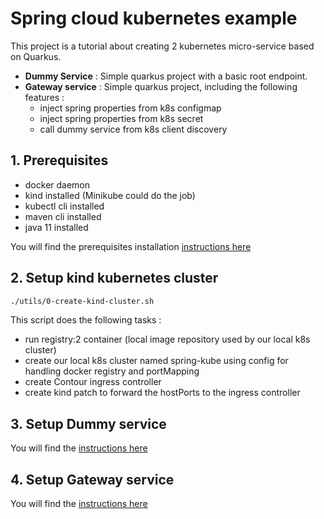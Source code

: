 # Spring cloud kubernetes example

This project is a tutorial about creating 2 kubernetes micro-service based on Quarkus.

* **Dummy Service** : Simple quarkus project with a basic root endpoint.  
* **Gateway service** : Simple quarkus project, including the following features : 
  * inject spring properties from k8s configmap
  * inject spring properties from k8s secret
  * call dummy service from k8s client discovery 

## 1. Prerequisites
* docker daemon
* kind installed (Minikube could do the job)
* kubectl cli installed
* maven cli installed
* java 11 installed

You will find the prerequisites installation [instructions here](utils/setup-tools/README.md)

## 2. Setup kind kubernetes cluster

```bash
./utils/0-create-kind-cluster.sh
```

This script does the following tasks :
* run registry:2 container (local image repository used by our local k8s cluster)
* create our local k8s cluster named spring-kube using config for handling docker registry and portMapping
* create Contour ingress controller
* create kind patch to forward the hostPorts to the ingress controller

## 3. Setup Dummy service

You will find the [instructions here](dummy-service/README.md)

## 4. Setup Gateway service

You will find the [instructions here](gateway-service/README.md)
